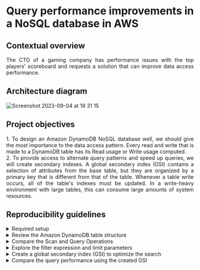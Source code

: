 # Query performance improvements in a NoSQL database in AWS

## Contextual overview

<p align="justify">
The CTO of a gaming company has performance issues with the top players' scoreboard and requests a solution that can improve data access performance.
</p>

## Architecture diagram

![Screenshot 2023-09-04 at 19 31 15](https://github.com/martins-jean/Design-a-NoSQL-Database-in-AWS/assets/118685801/36df7d16-c24f-4060-bc75-a008fa7bb0e5)

## Project objectives

<p align="justify">
1. To design an Amazon DynamoDB NoSQL database well, we should give the most importance to the data access pattern. Every read and write that is made to a DynamoDB table has its Read usage or Write usage computed. <br>
2. To provide access to alternate query patterns and speed up queries, we will create secondary indexes. A global secondary index (GSI) contains a selection of attributes from the base table, but they are organized by a primary key that is different from that of the table. Whenever a table write occurs, all of the table's indexes must be updated. In a write-heavy environment with large tables, this can consume large amounts of system resources. <br>
</p>

## Reproducibility guidelines

<details>
  <summary>Required setup</summary>
  1. Create a DynamoDB table called "player_score" with sample game leaderboard data: <br>
  - Sort key: game_timestamp (number). <br>
  - Partition key: player_name (string). <br>
  - Capacity mode: on-demand. <br>
  2. Create a Cloud9 environment with the following configurations: <br>
  - Environment type: EC2 instance. <br>
  - Platform: Amazon Linux 2. <br>
  - Instance type: t2.small. <br>
</details>

<details>
  <summary>Review the Amazon DynamoDB table structure</summary>
  1. Navigate to the DynamoDb console and click on the table you created. <br>
  2. Click on explore table items and review the items returned. <br>
</details>

<details>
  <summary>Compare the Scan and Query Operations</summary>
  1. Scroll up and select Query next to the Scan selection. <br>
  2. Type a player name from your sample data, click run and review the read capacity units consumed. <br>
  3. Click Scan and expand the filters: <br>
  - Attribute name: badge. <br>
  - Value: Champs. <br>
  4. Click run and review the read capacity units consumed. <br>
  5. Add a filter: <br>
  - Attribute name: game. <br>
  - Value: Kart Brothers. <br>
  6. Click run and review the results. <br>
</details>

<details>
  <summary>Explore the filter expression and limit parameters</summary>
  1. Navigate to the Cloud9 environment you created before and open the IDE. <br>
  2. Open a new terminal and type the following command: <br>
  git clone https://git-codecommit.us-east-1.amazonaws.com/v1/repos/dynamoDB-tests <br>
  3. Change the directory by using: cd dynamoDB-tests. <br>
  4. Install the necessary modules with: sudo pip3 install -r requirements.txt <br>  
  5. Expand the DynamoDB tests folder and open the "player_score_get_item.py" file. <br>
  6. Run the code (the script will get a specific item from the table) and review the output. <br>
  7. Open the "player_score_query.py" file, click run (the script will get data for a specific player) and review the consumed capacity. <br>
  8. Navigate to line 52 in the code and uncomment it, then save the file. <br>
  9. Click run (the script queries a specific player and searches for games where he has received the champs badge). <br>
  10. Review consumed capacity and duration. <br>
  11. Within the same script, uncomment line 53 to see the effects of the limit parameter. <br>
  12. Save the file and run the code once more to verify that zero records are returned. <br>
  13. Open the player_score_scan.py file and review the code on line 58 to handle pagination. <br>
  14. To scan the table and search for players with Champs badges, click Run on the top navigation bar. <br>
  15. Select and copy the printed, consumed capacity and duration results and save them in a text editor for a later performance comparison. <br>
  16. Click on the AWS Cloud9 tab and select go back to your dashboard. <br>
</details>

<details>
  <summary>Create a global secondary index (GSI) to optimize the search</summary>
  1. In the DynamoDB console, click tables and select the player_score table. <br>
  2. Under indexes, select create index: <br>
  - Partition key: badge. <br>
  - Data type: string. <br>
  - Sort key: game. <br>
  - Data type: string. <br>
  3. Review that the new index is active and select explore table items. <br>
  4. Choose query, select the new index and under badge (partition key), type "Champs" and click run. <br>
</details>

<details>
  <summary>Compare the query performance using the created GSI</summary>
  1. Under the items section on the left navigation options, click view table details. <br>
  2. Under the monitor tab, scroll to CloudWatch metrics. <br>
  3. Review the latency metrics. <br>
  4. Return to Cloud9 and open the player_score_query_index window. Review the code and click run. <br>
  5. Using the badge-game GSI, you can quickly access data of all players with Champs badges, sorted by game. <br>
  6. Compare the performance results in the terminal output and you should see a reduction in the consumed capacity and duration. <br>
</details>
